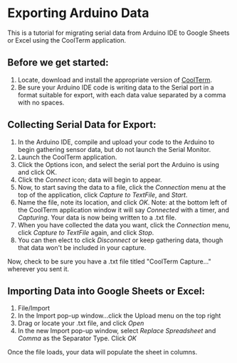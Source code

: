 # Exporting Arduino Data

This is a tutorial for migrating serial data from Arduino IDE to Google Sheets or Excel using the CoolTerm application.  
  
## Before we get started:  
1. Locate, download and install the appropriate version of [CoolTerm](https://freeware.the-meiers.org/).  
2. Be sure your Arduino IDE code is writing data to the Serial port in a format suitable for export, with each data value separated by a comma with no spaces. 


## Collecting Serial Data for Export:  

1. In the Arduino IDE, compile and upload your code to the Arduino to begin gathering sensor data, but do not launch the Serial Monitor.  
2. Launch the CoolTerm application.  
3. Click the Options icon, and select the serial port the Arduino is using and click OK.  
4. Click the *Connect* icon; data will begin to appear.  
5. Now, to start saving the data to a file, click the *Connection* menu at the top of the application, click *Capture to TextFile*, and *Start*.  
6. Name the file, note its location, and click *OK*. Note: at the bottom left of the CoolTerm application window it will say *Connected* with a timer, and *Capturing*. Your data is now being written to a .txt file.  
7. When you have collected the data you want, click the *Connection* menu, click *Capture to TextFile* again, and click *Stop*.  
8. You can then elect to click *Disconnect* or keep gathering data, though that data won't be included in your capture.
  
Now, check to be sure you have a .txt file titled "CoolTerm Capture..." wherever you sent it.  
  
## Importing Data into Google Sheets or Excel:

1. File/Import  
2. In the Import pop-up window...click the Upload menu on the top right  
3. Drag or locate your .txt file, and click *Open*  
4. In the new Import pop-up window, select *Replace Spreadsheet* and  *Comma* as the Separator Type. Click *OK*  

Once the file loads, your data will populate the sheet in columns.








